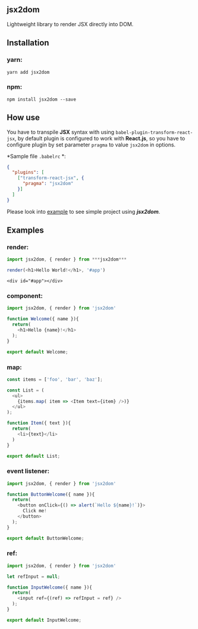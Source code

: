 ## jsx2dom
Lightweight library to render JSX directly into DOM.


## Installation

### yarn:
```
yarn add jsx2dom
```

### npm:
```
npm install jsx2dom --save
```

## How use

You have to transpile **JSX** syntax with using `babel-plugin-transform-react-jsx`, by default plugin is configured to work with **React.js**, so you have to configure plugin by set parameter `pragma` to value `jsx2dom` in options.

*Sample file `.babelrc` *:
```json
{
  "plugins": [
    ["transform-react-jsx", {
      "pragma": "jsx2dom"
    }]
  ]
}
```

Please look into [example](https://github.com/jakub-gawlas/jsx2dom/tree/master/example) to see simple project using ***jsx2dom***.

## Examples

### render:

```js
import jsx2dom, { render } from ***jsx2dom***

render(<h1>Hello World!</h1>, '#app')
```

```
<div id="#app"></div>
```

### component:

```js
import jsx2dom, { render } from 'jsx2dom'

function Welcome({ name }){
  return(
    <h1>Hello {name}!</h1>
  );
}

export default Welcome;
```

### map:

```js
const items = ['foo', 'bar', 'baz'];

const List = (
  <ul>
    {items.map( item => <Item text={item} />)}
  </ul>
);

function Item({ text }){
  return(
    <li>{text}</li>
  )
}

export default List;
```

### event listener:

```js
import jsx2dom, { render } from 'jsx2dom'

function ButtonWelcome({ name }){
  return(
    <button onClick={() => alert(`Hello ${name}!`)}>
      Click me!
    </button>
  );
}

export default ButtonWelcome;
```

### ref:

```js
import jsx2dom, { render } from 'jsx2dom'

let refInput = null;

function InputWelcome({ name }){
  return(
    <input ref={(ref) => refInput = ref} />
  );
}

export default InputWelcome;
```